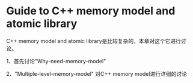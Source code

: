 # Guide to C++ memory model and atomic library

C++ memory model and atomic library是比较复杂的，本章对这个它进行讨论。

1、首先讨论"Why-need-memory-model"

2、"Multiple-level-memory-model" 对C++ memory model进行详细的讨论


